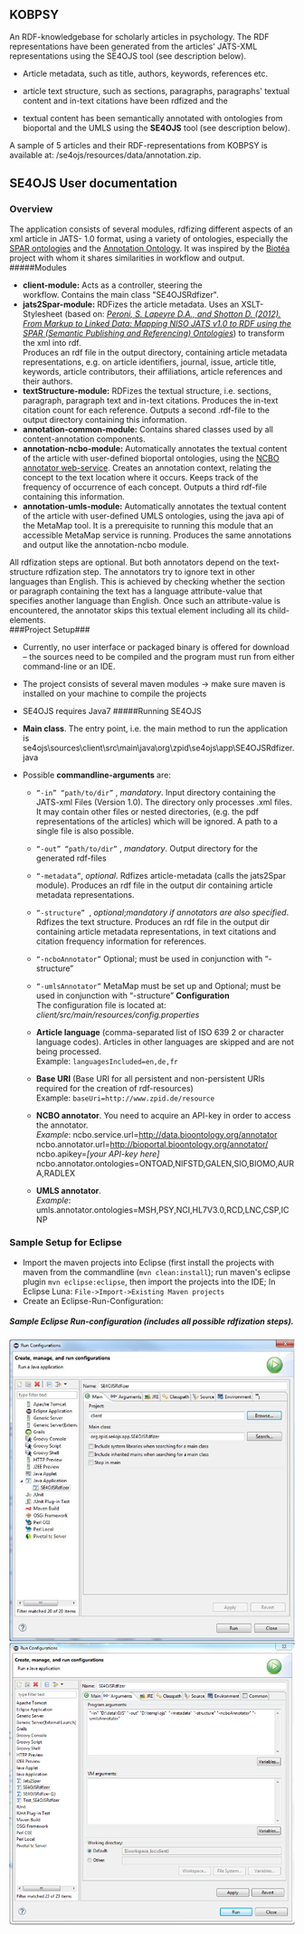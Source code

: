 ## KOBPSY ##
An RDF-knowledgebase for scholarly articles in psychology. The RDF representations have been generated from the articles' JATS-XML representations using the SE4OJS tool (see description below). </br>

- Article metadata, such as title, authors, keywords, references etc.

- article text structure, such as sections, paragraphs, paragraphs' textual content and in-text citations have been rdfized and the
- textual content has been semantically annotated with ontologies from bioportal and the UMLS using the **SE4OJS** tool (see description below). 

A sample of 5 articles and their RDF-representations from KOBPSY is available at: /se4ojs/resources/data/annotation.zip.

## SE4OJS User documentation ##
### Overview
The application consists of several modules, rdfizing different aspects of an xml article in JATS- 1.0 format, using a variety of ontologies, especially the [SPAR ontologies](http://sempublishing.sourceforge.net/ "SPAR ontologies") and the [Annotation Ontology](https://code.google.com/p/annotation-ontology/ "Annotation Ontology"). It was inspired by the [Biotéa](http://www.jbiomedsem.com/content/4/S1/S5) project with whom it shares similarities in workflow and output.
#####Modules
-	**client-module:** Acts as a controller, steering the  
workflow. Contains the main class "SE4OJSRdfizer".
- **jats2Spar-module:** RDFizes the article  metadata. Uses an XSLT-Stylesheet (based on: [*Peroni, S. Lapeyre D.A., and Shotton D. (2012). From Markup to Linked Data: Mapping NISO JATS v1.0 to RDF using the SPAR (Semantic Publishing and Referencing) Ontologies*](http://www.ncbi.nlm.nih.gov/books/NBK100491/)) to transform the xml into rdf.
 </br> Produces an rdf file in the output directory, containing article metadata representations, e.g. on article identifiers, journal, issue, article title, keywords, article contributors, their affiliations, article references and their authors.
- **textStructure-module:** RDFizes the textual structure, i.e. sections, paragraph, paragraph text and in-text citations. Produces the in-text citation count for each reference. Outputs a second .rdf-file to the output directory containing this information.
- **annotation-common-module:** Contains shared classes used by all content-annotation components.
- **annotation-ncbo-module:** Automatically annotates the textual content of the article with user-defined bioportal ontologies, using the [NCBO annotator web-service](http://data.bioontology.org/documentation#nav_annotator). Creates an annotation context, relating the concept to the text location where it occurs. Keeps track of the frequency of occurrence of each concept. Outputs a third rdf-file containing this information.
- **annotation-umls-module:** Automatically annotates the textual content of the article with user-defined UMLS ontologies, using the java api of the MetaMap tool. It is a prerequisite to running this module that an accessible MetaMap service is running. Produces the same annotations and output like the annotation-ncbo module.

All rdfization steps are optional. But both annotators depend on the text-structure rdfization step.
The annotators try to ignore text in other languages than English. This is achieved by checking whether the section or paragraph containing the text has a language attribute-value that specifies another language than English. Once such an attribute-value is encountered, the annotator skips this textual element including all its child-elements.   
###Project Setup###


- Currently, no user interface or packaged binary is offered for download – the sources need to be compiled and the program must run from either command-line or an IDE. 
- The project consists of several maven modules -> make sure maven is installed on your machine to compile the projects
- SE4OJS requires Java7
#####Running SE4OJS


- **Main class**. The entry point, i.e. the main method to run the application is se4ojs\sources\client\src\main\java\org\zpid\se4ojs\app\SE4OJSRdfizer.java
- Possible **commandline-arguments** are:

	-  `“-in” “path/to/dir”`	, *mandatory*. Input directory containing the JATS-xml Files (Version 1.0). The directory only processes .xml files. It may contain other files or nested directories, (e.g. the pdf representations of the articles) which will be ignored. A path to a single file is also possible.

	- `“-out” “path/to/dir”`	, *mandatory*. Output directory for the generated rdf-files

	- `“-metadata”`, *optional*. Rdfizes article-metadata (calls the jats2Spar module). Produces an rdf file in the output dir containing article metadata representations.

	- `“-structure”	`, *optional*;*mandatory if annotators are also specified*. Rdfizes the text structure. Produces an rdf file in the output dir containing article metadata representations, in text citations and citation frequency information for references.
	- `“-ncboAnnotator”`		Optional; must be used in conjunction with “-structure”
	
	- `“-umlsAnnotator”`	MetaMap must be set up and 	Optional; must be used in conjunction with “-structure”
**Configuration**
	</br> The configuration file is located at: </br>
    *client/src/main/resources/config.properties*
	- **Article language** (comma-separated list of  ISO 639 2 or character language codes). Articles in other languages are skipped and are not being processed. </br> Example: `languagesIncluded=en,de,fr`
	- **Base URI** (Base URI for all persistent and non-persistent URIs required for the creation of rdf-resources) </br>
	Example: `baseUri=http://www.zpid.de/resource`

	- **NCBO annotator**. You need to acquire an API-key in order to access the annotator. </br> *Example*:  ncbo.service.url=http://data.bioontology.org/annotator
    ncbo.annotator.url=http://bioportal.bioontology.org/annotator/
    ncbo.apikey=*[your API-key here]*
ncbo.annotator.ontologies=ONTOAD,NIFSTD,GALEN,SIO,BIOMO,AURA,RADLEX
	- **UMLS annotator**.  </br> *Example*: umls.annotator.ontologies=MSH,PSY,NCI,HL7V3.0,RCD,LNC,CSP,ICNP

### Sample Setup for Eclipse
- Import the maven projects into Eclipse (first install the projects with maven from the commandline (`mvn clean:install`); run maven's eclipse plugin  `mvn eclipse:eclipse`, then import the projects into the IDE; In Eclipse Luna: `File->Import->Existing Maven projects`
- Create an Eclipse-Run-Configuration:
##### Sample Eclipse Run-configuration (includes all possible rdfization steps).
![img1](se4ojs/resources/doc/se4ojsRunConfig1.jpg)
![img2](se4ojs/resources/doc/se4ojsRunConfig2.png)


